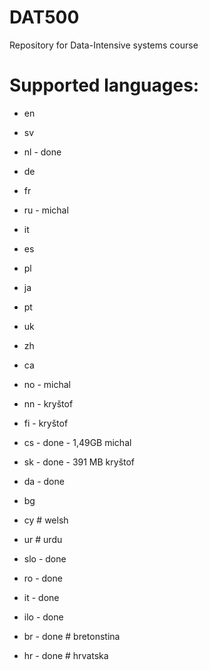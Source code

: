 DAT500
======

Repository for Data-Intensive systems course

Supported languages:
======

- en
- sv
- nl - done
- de
- fr
- ru - michal
- it
- es
- pl
- ja
- pt
- uk
- zh
- ca
- no - michal
- nn - kryštof
- fi - kryštof
- cs - done - 1,49GB michal 
- sk - done - 391 MB kryštof
- da - done
- bg
- cy # welsh
- ur # urdu 

- slo - done
- ro - done
- it - done
- ilo - done
- br - done # bretonstina
- hr - done # hrvatska